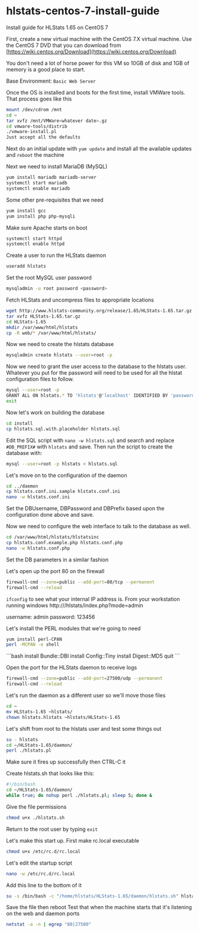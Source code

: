 # hlstats-centos-7-install-guide
Install guide for HLStats 1.65 on CentOS 7

First, create a new virtual machine with the CentOS 7.X virtual machine.  Use the CentOS 7 DVD that you can download from [https://wiki.centos.org/Download](https://wiki.centos.org/Download)

You don't need a lot of horse power for this VM so 10GB of disk and 1GB of memory is a good place to start.

Base Environment: `Basic Web Server`

Once the OS is installed and boots for the first time, install VMWare tools.  That process goes like this
```bash
mount /dev/cdrom /mnt
cd ~
tar xvfz /mnt/VMWare<whatever date>.gz
cd vmware-tools/distrib
./vmware-install.pl
Just accept all the defaults
```
Next do an initial update with `yum update` and install all the available updates and `reboot` the machine

Next we need to install MariaDB (MySQL)
```bash
yum install mariadb mariadb-server
systemctl start mariadb
systemctl enable mariadb
```

Some other pre-requisites that we need
```bash
yum install gcc
yum install php php-mysqli
```

Make sure Apache starts on boot
```bash
systemctl start httpd
systemctl enable httpd
```

Create a user to run the HLStats daemon
```bash
useradd hlstats
```

Set the root MySQL user password
```bash
mysqladmin -u root password <password>
```

Fetch HLStats and uncompress files to appropriate locations
```bash
wget http://www.hlstats-community.org/release/1.65/HLStats-1.65.tar.gz
tar xvfz HLStats-1.65.tar.gz
cd HLStats-1.65
mkdir /var/www/html/hlstats
cp -R web/* /var/www/html/hlstats/
```

Now we need to create the hlstats database
```bash
mysqladmin create hlstats --user=root -p
```

Now we need to grant the user access to the database to the hlstats user.  Whatever you put for the password will need to be used for all the hlstat configuration files to follow.
```bash
mysql --user=root -p
GRANT ALL ON hlstats.* TO 'hlstats'@'localhost' IDENTIFIED BY 'password';
exit
```

Now let's work on building the database
```bash
cd install
cp hlstats.sql.with.placeholder hlstats.sql
```

Edit the SQL script with `nano -w hlstats.sql` and search and replace `#DB_PREFIX#` with `hlstats` and save.  Then run the script to create the database with:
```bash
mysql --user=root -p hlstats < hlstats.sql
```

Let's move on to the configuration of the daemon
```bash
cd ../daemon
cp hlstats.conf.ini.sample hlstats.conf.ini
nano -w hlstats.conf.ini
```
Set the DBUsername, DBPassword and DBPrefix based upon the configuration done above and save.

Now we need to configure the web interface to talk to the database as well.
```bash
cd /var/www/html/hlstats/hlstatsinc
cp hlstats.conf.example.php hlstats.conf.php
nano -w hlstats.conf.php
```
Set the DB parameters in a similar fashion

Let's open up the port 80 on the firewall
```bash
firewall-cmd --zone=public --add-port=80/tcp --permanent
firewall-cmd --reload
```

`ifconfig` to see what your internal IP address is.  From your workstation running windows
http://<ip>/hlstats/index.php?mode=admin

username: admin
password: 123456

Let's install the PERL modules that we're going to need
```bash
yum install perl-CPAN
perl -MCPAN -e shell
```
<choose all the defaults>
<once screen prompt appears run all of these commands>
```bash
install Bundle::DBI
install Config::Tiny
install Digest::MD5
quit
```

Open the port for the HLStats daemon to receive logs
```bash
firewall-cmd --zone=public --add-port=27500/udp --permanent
firewall-cmd --reload
```

Let's run the daemon as a different user so we'll move those files
```bash
cd ~
mv HLStats-1.65 ~hlstats/
chown hlstats.hlstats ~hlstats/HLStats-1.65
```

Let's shift from root to the hlstats user and test some things out
```bash
su - hlstats
cd ~/HLStats-1.65/daemon/
perl ./hlstats.pl
```
Make sure it fires up successfully then CTRL-C it

Create hlstats.sh that looks like this:
```bash
#!/bin/bash
cd ~/HLStats-1.65/daemon/
while true; do nohup perl ./hlstats.pl; sleep 5; done &
```

Give the file permissions
```bash
chmod u+x ./hlstats.sh
```

Return to the root user by typing `exit`

Let's make this start up.  First make rc.local executable
```bash
chmod u+x /etc/rc.d/rc.local
```
Let's edit the startup script
```bash
nano -w /etc/rc.d/rc.local
```

Add this line to the bottom of it
```bash
su -s /bin/bash -c "/home/hlstats/HLStats-1.65/daemon/hlstats.sh" hlstats &
```

Save the file then reboot
Test that when the machine starts that it's listening on the web and daemon ports
```bash
netstat -a -n | egrep "80|27500"
```
